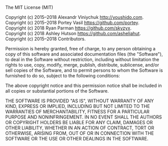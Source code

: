 The MIT License (MIT)

Copyright (c) 2015–2018 Alexandr Viniychuk <http://youshido.com>.  
Copyright (c) 2015–2018 Portey Vasil <https://github.com/portey>.  
Copyright (c) 2018 Ryan Parman <https://github.com/skyzyx>.  
Copyright (c) 2018 Ashley Hutson <https://github.com/asheliahut>.  
Copyright (c) 2015–2018 Contributors.  

Permission is hereby granted, free of charge, to any person obtaining a copy
of this software and associated documentation files (the "Software"), to deal
in the Software without restriction, including without limitation the rights
to use, copy, modify, merge, publish, distribute, sublicense, and/or sell
copies of the Software, and to permit persons to whom the Software is
furnished to do so, subject to the following conditions:

The above copyright notice and this permission notice shall be included in all
copies or substantial portions of the Software.

THE SOFTWARE IS PROVIDED "AS IS", WITHOUT WARRANTY OF ANY KIND, EXPRESS OR
IMPLIED, INCLUDING BUT NOT LIMITED TO THE WARRANTIES OF MERCHANTABILITY,
FITNESS FOR A PARTICULAR PURPOSE AND NONINFRINGEMENT. IN NO EVENT SHALL THE
AUTHORS OR COPYRIGHT HOLDERS BE LIABLE FOR ANY CLAIM, DAMAGES OR OTHER
LIABILITY, WHETHER IN AN ACTION OF CONTRACT, TORT OR OTHERWISE, ARISING FROM,
OUT OF OR IN CONNECTION WITH THE SOFTWARE OR THE USE OR OTHER DEALINGS IN THE
SOFTWARE.

